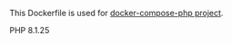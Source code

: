 This Dockerfile is used for [docker-compose-php project](https://github.com/rhamdeew/docker-compose-php).

PHP 8.1.25
